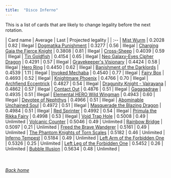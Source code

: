 ```yaml
---
title:  "Disco Inferno"
---
```


This is a list of cards that are likely to change legality before the next rotation.

| Card name | Average | Last | Projected legality |
| :-- |
[Mist Wurm](https://db.ygoprodeck.com/card/?search=Mist%20Wurm) | 0.2028 | 0.82 | Illegal |
[Dogmatika Punishment](https://db.ygoprodeck.com/card/?search=Dogmatika%20Punishment) | 0.3277 | 0.56 | Illegal |
[Charging Gaia the Fierce Knight](https://db.ygoprodeck.com/card/?search=Charging%20Gaia%20the%20Fierce%20Knight) | 0.3808 | 0.81 | Illegal |
[Cross-Sheep](https://db.ygoprodeck.com/card/?search=Cross-Sheep) | 0.4039 | 0.59 | Illegal |
[Tin Goldfish](https://db.ygoprodeck.com/card/?search=Tin%20Goldfish) | 0.4154 | 0.65 | Illegal |
[Neo Galaxy-Eyes Cipher Dragon](https://db.ygoprodeck.com/card/?search=Neo%20Galaxy-Eyes%20Cipher%20Dragon) | 0.4291 | 0.57 | Illegal |
[Gravekeeper's Visionary](https://db.ygoprodeck.com/card/?search=Gravekeeper's%20Visionary) | 0.4424 | 0.58 | Illegal |
[Hero Ring](https://db.ygoprodeck.com/card/?search=Hero%20Ring) | 0.4450 | 0.62 | Illegal |
[Banishment of the Darklords](https://db.ygoprodeck.com/card/?search=Banishment%20of%20the%20Darklords) | 0.4539 | 1.11 | Illegal |
[Invoked Mechaba](https://db.ygoprodeck.com/card/?search=Invoked%20Mechaba) | 0.4540 | 0.77 | Illegal |
[Fairy Box](https://db.ygoprodeck.com/card/?search=Fairy%20Box) | 0.4693 | 0.52 | Illegal |
[Knightmare Phoenix](https://db.ygoprodeck.com/card/?search=Knightmare%20Phoenix) | 0.4766 | 0.70 | Illegal |
[Archfiend Eccentrick](https://db.ygoprodeck.com/card/?search=Archfiend%20Eccentrick) | 0.4827 | 0.54 | Illegal |
[Dragunity Knight - Vajrayana](https://db.ygoprodeck.com/card/?search=Dragunity%20Knight%20-%20Vajrayana) | 0.4862 | 0.57 | Illegal |
[Contact Out](https://db.ygoprodeck.com/card/?search=Contact%20Out) | 0.4876 | 0.51 | Illegal |
[Gagagadraw](https://db.ygoprodeck.com/card/?search=Gagagadraw) | 0.4935 | 0.51 | Illegal |
[Elemental HERO Wild Wingman](https://db.ygoprodeck.com/card/?search=Elemental%20HERO%20Wild%20Wingman) | 0.4943 | 0.60 | Illegal |
[Devotee of Nephthys](https://db.ygoprodeck.com/card/?search=Devotee%20of%20Nephthys) | 0.4966 | 0.51 | Illegal |
[Abominable Unchained Soul](https://db.ygoprodeck.com/card/?search=Abominable%20Unchained%20Soul) | 0.4972 | 0.51 | Illegal |
[Masquerade the Blazing Dragon](https://db.ygoprodeck.com/card/?search=Masquerade%20the%20Blazing%20Dragon) | 0.4984 | 0.51 | Illegal |
[Red Sprinter](https://db.ygoprodeck.com/card/?search=Red%20Sprinter) | 0.4992 | 0.54 | Illegal |
[Primula the Rikka Fairy](https://db.ygoprodeck.com/card/?search=Primula%20the%20Rikka%20Fairy) | 0.4998 | 0.53 | Illegal |
[Void Trap Hole](https://db.ygoprodeck.com/card/?search=Void%20Trap%20Hole) | 0.5008 | 0.49 | Unlimited |
[Volcanic Counter](https://db.ygoprodeck.com/card/?search=Volcanic%20Counter) | 0.5046 | 0.49 | Unlimited |
[Rainbow Bridge](https://db.ygoprodeck.com/card/?search=Rainbow%20Bridge) | 0.5097 | 0.21 | Unlimited |
[Freed the Brave Wanderer](https://db.ygoprodeck.com/card/?search=Freed%20the%20Brave%20Wanderer) | 0.5161 | 0.49 | Unlimited |
[The Phantom Knights of Torn Scales](https://db.ygoprodeck.com/card/?search=The%20Phantom%20Knights%20of%20Torn%20Scales) | 0.5182 | 0.46 | Unlimited |
[Inferno Tempest](https://db.ygoprodeck.com/card/?search=Inferno%20Tempest) | 0.5184 | 0.49 | Unlimited |
[Left Arm of the Forbidden One](https://db.ygoprodeck.com/card/?search=Left%20Arm%20of%20the%20Forbidden%20One) | 0.5326 | 0.25 | Unlimited |
[Left Leg of the Forbidden One](https://db.ygoprodeck.com/card/?search=Left%20Leg%20of%20the%20Forbidden%20One) | 0.5452 | 0.26 | Unlimited |
[Bubble Illusion](https://db.ygoprodeck.com/card/?search=Bubble%20Illusion) | 0.5634 | 0.48 | Unlimited |

<br>

###### [Back home](index)